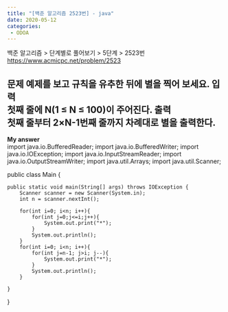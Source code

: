 ```yaml
---
title: "[백준 알고리즘 2523번] - java"
date: 2020-05-12
categories: 
 - ODOA
---
```

백준 알고리즘 > 단계별로 풀어보기 > 5단계 > 2523번 
<a href="https://www.acmicpc.net/problem/2523">https://www.acmicpc.net/problem/2523</a>  

**문제**
예제를 보고 규칙을 유추한 뒤에 별을 찍어 보세요.
**입력**  
첫째 줄에 N(1 ≤ N ≤ 100)이 주어진다.
**출력**  
첫째 줄부터 2×N-1번째 줄까지 차례대로 별을 출력한다.
---


**My answer**  
import java.io.BufferedReader;
import java.io.BufferedWriter;
import java.io.IOException;
import java.io.InputStreamReader;
import java.io.OutputStreamWriter;
import java.util.Arrays;
import java.util.Scanner;

public class Main {

    public static void main(String[] args) throws IOException {
        Scanner scanner = new Scanner(System.in);
        int n = scanner.nextInt();
        
        for(int i=0; i<n; i++){
        	for(int j=0;j<=i;j++){
        		System.out.print("*");
        	}
        	System.out.println();
        }
        for(int i=0; i<n; i++){
        	for(int j=n-1; j>i; j--){
        		System.out.print("*");
        	}
        	System.out.println();
        }
        
    }
}
```



